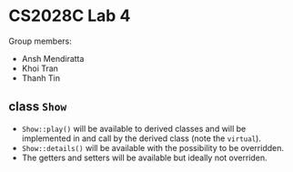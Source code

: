 # CS2028C Lab 4
Group members:

- Ansh Mendiratta
- Khoi Tran
- Thanh Tin


## class `Show`
- `Show::play()` will be available to derived classes and will be implemented in and call by the derived class (note the `virtual`).
- `Show::details()` will be available with the possibility to be overridden.
- The getters and setters will be available but ideally not overriden.
